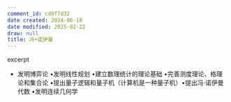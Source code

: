 ```yaml
---
comment_id: cd0f7d32
date created: 2024-06-18
date modified: 2025-02-22
draw: null
title: 冯•诺伊曼
---
```

excerpt

<!-- more -->

- 发明博弈论 •发明线性规划 •建立数理统计的理论基础 •完善测度理论、格理论和集合论 •提出量子逻辑和量子机（计算机是一种量子机）•提出冯⋅诺伊曼代数 •发明连续几何学
